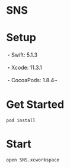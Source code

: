 # SNS
# Setup
・Swift: 5.1.3

・Xcode: 11.3.1

・CocoaPods: 1.8.4~


# Get Started 
`pod install`

# Start
`open SNS.xcworkspace`
